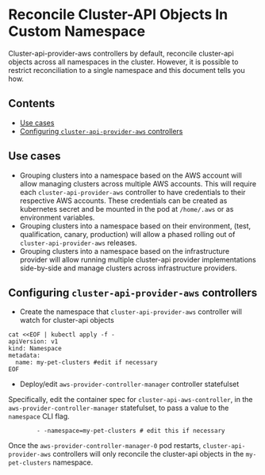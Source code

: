 # Reconcile Cluster-API Objects In Custom Namespace <!-- omit in toc -->

Cluster-api-provider-aws controllers by default, reconcile cluster-api objects
across all namespaces in the cluster. However, it is possible to restrict
reconciliation to a single namespace and this document tells you how.

## Contents <!-- omit in toc -->

- [Use cases](#use-cases)
- [Configuring `cluster-api-provider-aws` controllers](#configuring-cluster-api-provider-aws-controllers)

## Use cases

- Grouping clusters into a namespace based on the AWS account will allow
  managing clusters across multiple AWS accounts. This will require each
  `cluster-api-provider-aws` controller to have credentials to their respective
  AWS accounts. These credentials can be created as kubernetes secret and be
  mounted in the pod at `/home/.aws` or as environment variables.
- Grouping clusters into a namespace based on their environment, (test,
  qualification, canary, production) will allow a phased rolling out of
  `cluster-api-provider-aws` releases.
- Grouping clusters into a namespace based on the infrastructure provider will
  allow running multiple cluster-api provider implementations side-by-side and
  manage clusters across infrastructure providers.

## Configuring `cluster-api-provider-aws` controllers

- Create the namespace that `cluster-api-provider-aws` controller will watch for
  cluster-api objects

```(bash)
cat <<EOF | kubectl apply -f -
apiVersion: v1
kind: Namespace
metadata:
  name: my-pet-clusters #edit if necessary
EOF
```

- Deploy/edit `aws-provider-controller-manager` controller statefulset

Specifically, edit the container spec for `cluster-api-aws-controller`, in the
`aws-provider-controller-manager` statefulset, to pass a value to the `namespace`
CLI flag.

```(bash)
        - -namespace=my-pet-clusters # edit this if necessary
```

Once the `aws-provider-controller-manager-0` pod restarts,
`cluster-api-provider-aws` controllers will only reconcile the cluster-api
objects in the `my-pet-clusters` namespace.
